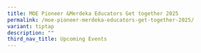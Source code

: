 ```yaml
---
title: MOE Pioneer &Merdeka Educators Get together 2025
permalink: /moe-pioneer-merdeka-educators-get-together-2025/
variant: tiptap
description: ""
third_nav_title: Upcoming Events
---
```


